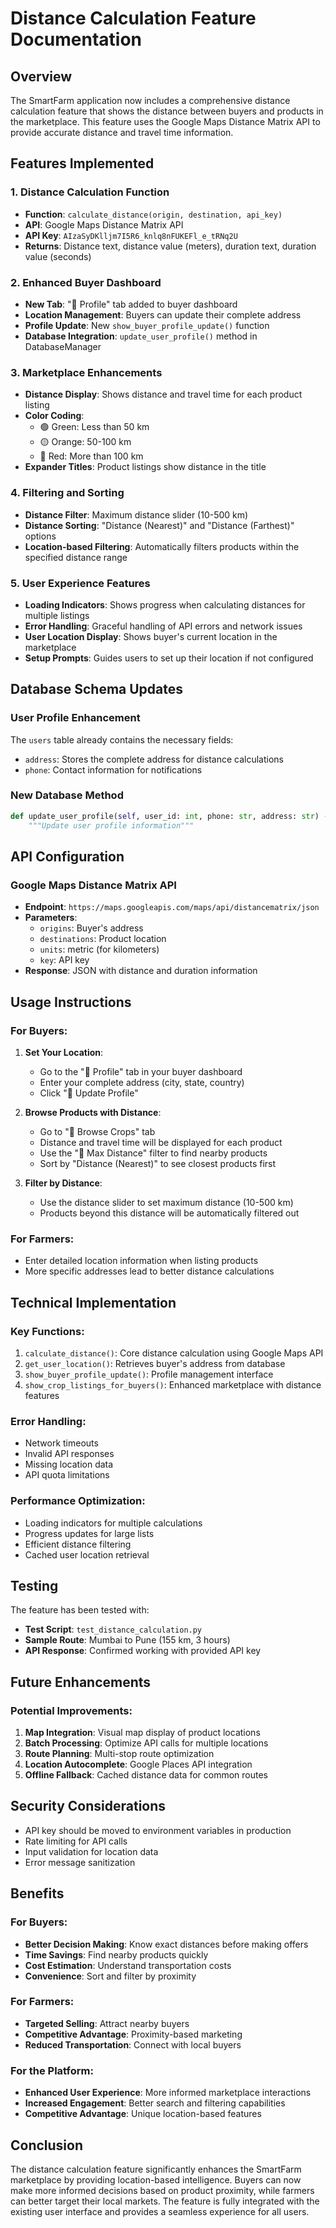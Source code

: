 # Distance Calculation Feature Documentation

## Overview
The SmartFarm application now includes a comprehensive distance calculation feature that shows the distance between buyers and products in the marketplace. This feature uses the Google Maps Distance Matrix API to provide accurate distance and travel time information.

## Features Implemented

### 1. Distance Calculation Function
- **Function**: `calculate_distance(origin, destination, api_key)`
- **API**: Google Maps Distance Matrix API
- **API Key**: `AIzaSyDKlljm7I5R6_knlq8nFUKEFl_e_tRNq2U`
- **Returns**: Distance text, distance value (meters), duration text, duration value (seconds)

### 2. Enhanced Buyer Dashboard
- **New Tab**: "📍 Profile" tab added to buyer dashboard
- **Location Management**: Buyers can update their complete address
- **Profile Update**: New `show_buyer_profile_update()` function
- **Database Integration**: `update_user_profile()` method in DatabaseManager

### 3. Marketplace Enhancements
- **Distance Display**: Shows distance and travel time for each product listing
- **Color Coding**: 
  - 🟢 Green: Less than 50 km
  - 🟡 Orange: 50-100 km
  - 🔴 Red: More than 100 km
- **Expander Titles**: Product listings show distance in the title

### 4. Filtering and Sorting
- **Distance Filter**: Maximum distance slider (10-500 km)
- **Distance Sorting**: "Distance (Nearest)" and "Distance (Farthest)" options
- **Location-based Filtering**: Automatically filters products within the specified distance range

### 5. User Experience Features
- **Loading Indicators**: Shows progress when calculating distances for multiple listings
- **Error Handling**: Graceful handling of API errors and network issues
- **User Location Display**: Shows buyer's current location in the marketplace
- **Setup Prompts**: Guides users to set up their location if not configured

## Database Schema Updates

### User Profile Enhancement
The `users` table already contains the necessary fields:
- `address`: Stores the complete address for distance calculations
- `phone`: Contact information for notifications

### New Database Method
```python
def update_user_profile(self, user_id: int, phone: str, address: str) -> bool:
    """Update user profile information"""
```

## API Configuration

### Google Maps Distance Matrix API
- **Endpoint**: `https://maps.googleapis.com/maps/api/distancematrix/json`
- **Parameters**:
  - `origins`: Buyer's address
  - `destinations`: Product location
  - `units`: metric (for kilometers)
  - `key`: API key
- **Response**: JSON with distance and duration information

## Usage Instructions

### For Buyers:
1. **Set Your Location**:
   - Go to the "📍 Profile" tab in your buyer dashboard
   - Enter your complete address (city, state, country)
   - Click "💾 Update Profile"

2. **Browse Products with Distance**:
   - Go to "🌾 Browse Crops" tab
   - Distance and travel time will be displayed for each product
   - Use the "🚗 Max Distance" filter to find nearby products
   - Sort by "Distance (Nearest)" to see closest products first

3. **Filter by Distance**:
   - Use the distance slider to set maximum distance (10-500 km)
   - Products beyond this distance will be automatically filtered out

### For Farmers:
- Enter detailed location information when listing products
- More specific addresses lead to better distance calculations

## Technical Implementation

### Key Functions:
1. `calculate_distance()`: Core distance calculation using Google Maps API
2. `get_user_location()`: Retrieves buyer's address from database
3. `show_buyer_profile_update()`: Profile management interface
4. `show_crop_listings_for_buyers()`: Enhanced marketplace with distance features

### Error Handling:
- Network timeouts
- Invalid API responses
- Missing location data
- API quota limitations

### Performance Optimization:
- Loading indicators for multiple calculations
- Progress updates for large lists
- Efficient distance filtering
- Cached user location retrieval

## Testing

The feature has been tested with:
- **Test Script**: `test_distance_calculation.py`
- **Sample Route**: Mumbai to Pune (155 km, 3 hours)
- **API Response**: Confirmed working with provided API key

## Future Enhancements

### Potential Improvements:
1. **Map Integration**: Visual map display of product locations
2. **Batch Processing**: Optimize API calls for multiple locations
3. **Route Planning**: Multi-stop route optimization
4. **Location Autocomplete**: Google Places API integration
5. **Offline Fallback**: Cached distance data for common routes

## Security Considerations

- API key should be moved to environment variables in production
- Rate limiting for API calls
- Input validation for location data
- Error message sanitization

## Benefits

### For Buyers:
- **Better Decision Making**: Know exact distances before making offers
- **Time Savings**: Find nearby products quickly
- **Cost Estimation**: Understand transportation costs
- **Convenience**: Sort and filter by proximity

### For Farmers:
- **Targeted Selling**: Attract nearby buyers
- **Competitive Advantage**: Proximity-based marketing
- **Reduced Transportation**: Connect with local buyers

### For the Platform:
- **Enhanced User Experience**: More informed marketplace interactions
- **Increased Engagement**: Better search and filtering capabilities
- **Competitive Advantage**: Unique location-based features

## Conclusion

The distance calculation feature significantly enhances the SmartFarm marketplace by providing location-based intelligence. Buyers can now make more informed decisions based on product proximity, while farmers can better target their local markets. The feature is fully integrated with the existing user interface and provides a seamless experience for all users.
